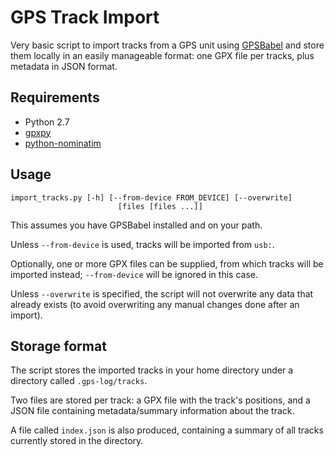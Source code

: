 GPS Track Import
================

Very basic script to import tracks from a GPS unit using [GPSBabel](http://www.gpsbabel.org/) and store them locally in an easily manageable format: one GPX file per tracks, plus metadata in JSON format.

Requirements
------------

* Python 2.7
* [gpxpy](https://github.com/tkrajina/gpxpy)
* [python-nominatim](https://github.com/rdeguzman/python-nominatim)

Usage
-----

```
import_tracks.py [-h] [--from-device FROM_DEVICE] [--overwrite]
                        [files [files ...]]
```

This assumes you have GPSBabel installed and on your path.

Unless ```--from-device``` is used, tracks will be imported from ```usb:```.

Optionally, one or more GPX files can be supplied, from which tracks will be imported instead; ```--from-device``` will be ignored in this case.

Unless ```--overwrite``` is specified, the script will not overwrite any data that already exists (to avoid overwriting any manual changes done after an import).

Storage format
--------------

The script stores the imported tracks in your home directory under a directory called ```.gps-log/tracks```.

Two files are stored per track: a GPX file with the track's positions, and a JSON file containing metadata/summary information about the track.

A file called ```index.json``` is also produced, containing a summary of all tracks currently stored in the directory.
